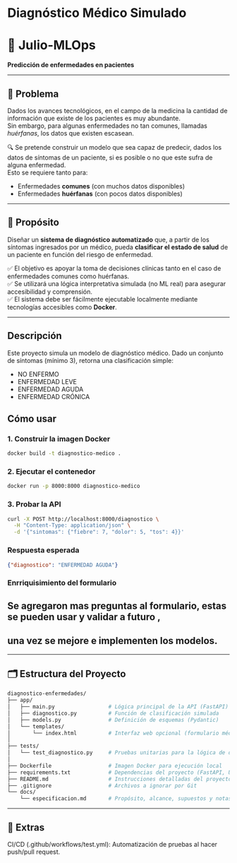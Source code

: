 # Diagnóstico Médico Simulado

# 🧠 Julio-MLOps  
**Predicción de enfermedades en pacientes**

---

## 📌 Problema

Dados los avances tecnológicos, en el campo de la medicina la cantidad de información que existe de los pacientes es muy abundante.  
Sin embargo, para algunas enfermedades no tan comunes, llamadas *huérfanas*, los datos que existen escasean.  

🔍 Se pretende construir un modelo que sea capaz de predecir, dados los datos de síntomas de un paciente, si es posible o no que este sufra de alguna enfermedad.  
Esto se requiere tanto para:

- Enfermedades **comunes** (con muchos datos disponibles)
- Enfermedades **huérfanas** (con pocos datos disponibles)

---

## 🎯 Propósito

Diseñar un **sistema de diagnóstico automatizado** que, a partir de los síntomas ingresados por un médico, pueda **clasificar el estado de salud** de un paciente en función del riesgo de enfermedad.

✅ El objetivo es apoyar la toma de decisiones clínicas tanto en el caso de enfermedades comunes como huérfanas.  
✅ Se utilizará una lógica interpretativa simulada (no ML real) para asegurar accesibilidad y comprensión.  
✅ El sistema debe ser fácilmente ejecutable localmente mediante tecnologías accesibles como **Docker**.

---

## Descripción
Este proyecto simula un modelo de diagnóstico médico. Dado un conjunto de síntomas (mínimo 3), retorna una clasificación simple:
- NO ENFERMO
- ENFERMEDAD LEVE
- ENFERMEDAD AGUDA
- ENFERMEDAD CRÓNICA

## Cómo usar

### 1. Construir la imagen Docker
```bash
docker build -t diagnostico-medico .
```

### 2. Ejecutar el contenedor
```bash
docker run -p 8000:8000 diagnostico-medico
```

### 3. Probar la API
```bash
curl -X POST http://localhost:8000/diagnostico \
  -H "Content-Type: application/json" \
  -d '{"sintomas": {"fiebre": 7, "dolor": 5, "tos": 4}}'
```

### Respuesta esperada
```json
{"diagnostico": "ENFERMEDAD AGUDA"}
```

### Enrriquisimiento del formulario
## Se agregaron mas preguntas al formulario, estas se pueden usar y validar a futuro ,
## una vez se mejore e implementen los modelos.



---

## 🗂️ Estructura del Proyecto

```bash
diagnostico-enfermedades/
├── app/
│   ├── main.py                 # Lógica principal de la API (FastAPI)
│   ├── diagnostico.py          # Función de clasificación simulada
│   ├── models.py               # Definición de esquemas (Pydantic)
│   └── templates/
│       └── index.html          # Interfaz web opcional (formulario médico)
│
├── tests/
│   └── test_diagnostico.py     # Pruebas unitarias para la lógica de diagnóstico
│
├── Dockerfile                  # Imagen Docker para ejecución local
├── requirements.txt            # Dependencias del proyecto (FastAPI, Uvicorn, etc.)
├── README.md                   # Instrucciones detalladas del proyecto
├── .gitignore                  # Archivos a ignorar por Git
└── docs/
    └── especificacion.md       # Propósito, alcance, supuestos y notas técnicas

```
---

## 🚀 Extras

CI/CD (.github/workflows/test.yml): Automatización de pruebas al hacer push/pull request.
